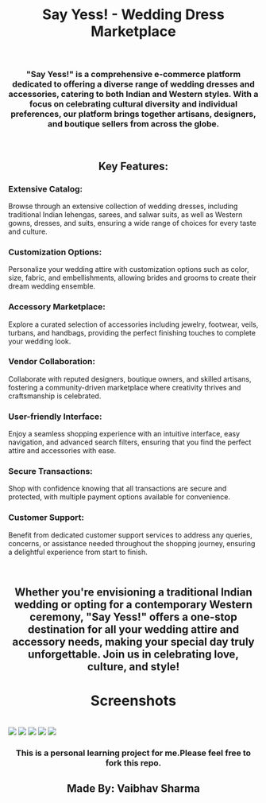 <h1 align="center">Say Yess! - Wedding Dress Marketplace</h1>

<br>

<h3 align="center">
"Say Yess!" is a comprehensive e-commerce platform dedicated to offering a diverse range of wedding dresses and accessories, catering to both Indian and Western styles. With a focus on celebrating cultural diversity and individual preferences, our platform brings together artisans, designers, and boutique sellers from across the globe.
</h3>

<br>

<h2 align="center">Key Features:</h2>

<h3>Extensive Catalog:</h3> 
<p>
  Browse through an extensive collection of wedding dresses, including traditional Indian lehengas, sarees, and salwar suits, as well as Western gowns, dresses, and 
  suits, ensuring a wide range of choices for every taste and culture.
</p>

<h3>Customization Options: </h3>
<p>
  Personalize your wedding attire with customization options such as color, size, fabric, and embellishments, allowing brides and grooms to create their dream 
  wedding ensemble.
</p>

<h3>Accessory Marketplace:</h3> 
<p>
  Explore a curated selection of accessories including jewelry, footwear, veils, turbans, and handbags, providing the perfect finishing touches to complete your 
  wedding look.
</p>

<h3>Vendor Collaboration: </h3>
<p>
  Collaborate with reputed designers, boutique owners, and skilled artisans, fostering a community-driven marketplace where creativity thrives and craftsmanship is 
  celebrated.
</p>

<h3>User-friendly Interface: </h3>
<p>
  Enjoy a seamless shopping experience with an intuitive interface, easy navigation, and advanced search filters, ensuring that you find the perfect attire and 
  accessories with ease.
</p>

<h3>Secure Transactions: </h3>
<p>
  Shop with confidence knowing that all transactions are secure and protected, with multiple payment options available for convenience.
</p>

<h3>Customer Support: </h3>
<p>
  Benefit from dedicated customer support services to address any queries, concerns, or assistance needed throughout the shopping journey, ensuring a delightful 
  experience from start to finish.
</p>

<br>

<h2 align="center">
Whether you're envisioning a traditional Indian wedding or opting for a contemporary Western ceremony, "Say Yess!" offers a one-stop destination for all your wedding attire and accessory needs, making your special day truly unforgettable. Join us in celebrating love, culture, and style!
</h2>

<h1 align="center">Screenshots</h1>

<br>

<img src="https://github.com/Vaibhav0120/Shopping-Website-Project/assets/150184948/adf328e8-bfdf-41d1-8383-5c18efabbccb">
<img src="https://github.com/Vaibhav0120/Shopping-Website-Project/assets/150184948/b5ae4d46-6ce8-4d7c-be17-24cbc6147d2c">
<img src="https://github.com/Vaibhav0120/Shopping-Website-Project/assets/150184948/c13dd5ca-1316-4e5f-aa14-5a5e50526fb2">
<img src="https://github.com/Vaibhav0120/Shopping-Website-Project/assets/150184948/3e5e8c21-2614-4bb2-ac51-a1df17614395">
<img src="https://github.com/Vaibhav0120/Shopping-Website-Project/assets/150184948/0fced7ab-062f-4f72-898a-0b6964cd45d5">

<br>
<h3 align="center">This is a personal learning project for me.Please feel free to fork this repo.</h3>
<h2 align="center">Made By: Vaibhav Sharma</h2>
